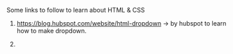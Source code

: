 Some links to follow to learn about HTML & CSS

1. https://blog.hubspot.com/website/html-dropdown -> by hubspot to learn how to make dropdown. 

2. 